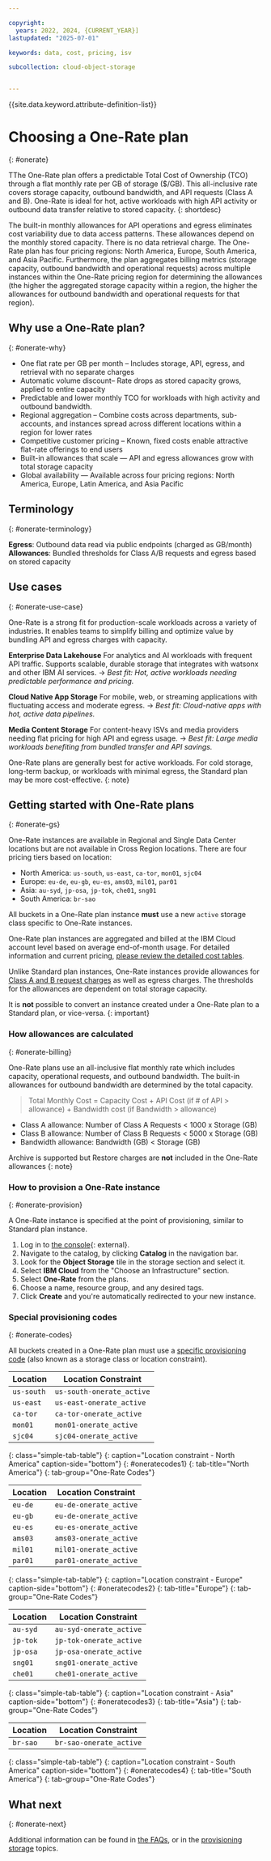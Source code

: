 ```yaml
---

copyright:
  years: 2022, 2024, {CURRENT_YEAR}]
lastupdated: "2025-07-01"

keywords: data, cost, pricing, isv

subcollection: cloud-object-storage


---
```


{{site.data.keyword.attribute-definition-list}}

#  Choosing a One-Rate plan
{: #onerate}

TThe One-Rate plan offers a predictable Total Cost of Ownership (TCO) through a flat monthly rate per GB of storage ($/GB). This all-inclusive rate covers storage capacity, outbound bandwidth, and API requests (Class A and B). One-Rate is ideal for hot, active workloads with high API activity or outbound data transfer relative to stored capacity.
{: shortdesc}

The built-in monthly allowances for API operations and egress eliminates cost variability due to data access patterns. These allowances depend on the monthly stored capacity. There is no data retrieval charge. The One-Rate plan has four pricing regions: North America, Europe, South America, and Asia Pacific. Furthermore, the plan aggregates billing metrics (storage capacity, outbound bandwidth and operational requests) across multiple instances within the One-Rate pricing region for determining the allowances (the higher the aggregated storage capacity within a region, the higher the allowances for outbound bandwidth and operational requests for that region).

## Why use a One-Rate plan?
{: #onerate-why}

- One flat rate per GB per month – Includes storage, API, egress, and retrieval with no separate charges
- Automatic volume discount– Rate drops as stored capacity grows, applied to entire capacity
- Predictable and lower monthly TCO for workloads with high activity and outbound bandwidth.
- Regional aggregation – Combine costs across departments, sub-accounts, and instances spread across different locations within a region for lower rates
- Competitive customer pricing – Known, fixed costs enable attractive flat-rate offerings to end users
- Built-in allowances that scale — API and egress allowances grow with total storage capacity
- Global availability — Available across four pricing regions: North America, Europe, Latin America, and Asia Pacific

## Terminology
{: #onerate-terminology}

**Egress**: Outbound data read via public endpoints (charged as GB/month)
**Allowances**: Bundled thresholds for Class A/B requests and egress based on stored capacity

## Use cases
{: #onerate-use-case}

One-Rate is a strong fit for production-scale workloads across a variety of industries. It enables teams to simplify billing and optimize value by bundling API and egress charges with capacity.

**Enterprise Data Lakehouse**
For analytics and AI workloads with frequent API traffic. Supports scalable, durable storage that integrates with watsonx and other IBM AI services.
→ *Best fit: Hot, active workloads needing predictable performance and pricing.*

**Cloud Native App Storage**
For mobile, web, or streaming applications with fluctuating access and moderate egress.
→ *Best fit: Cloud-native apps with hot, active data pipelines.*

**Media Content Storage**
For content-heavy ISVs and media providers needing flat pricing for high API and egress usage.
→ *Best fit: Large media workloads benefiting from bundled transfer and API savings.*

One-Rate plans are generally best for active workloads. For cold storage, long-term backup, or workloads with minimal egress, the Standard plan may be more cost-effective.
{: note}




## Getting started with One-Rate plans
{: #onerate-gs}

One-Rate instances are available in Regional and Single Data Center locations but are not available in Cross Region locations. There are four pricing tiers based on location:
- North America: `us-south`, `us-east`, `ca-tor`, `mon01`, `sjc04`
- Europe:  `eu-de`, `eu-gb`, `eu-es`, `ams03`, `mil01`, `par01`
- Asia: `au-syd`, `jp-osa`, `jp-tok`, `che01`, `sng01`
- South America: `br-sao`

All buckets in a One-Rate plan instance **must** use a new `active` storage class specific to One-Rate instances.

One-Rate plan instances are aggregated and billed at the IBM Cloud account level based on average end-of-month usage. For detailed information and current pricing, [please review the detailed cost tables](/objectstorage/create#pricing).

Unlike Standard plan instances, One-Rate instances provide allowances for [Class A and B request charges](/docs/cloud-object-storage?topic=cloud-object-storage-billing#billing-request-classes) as well as egress charges. The thresholds for the allowances are dependent on total storage capacity.

It is **not** possible to convert an instance created under a One-Rate plan to a Standard plan, or vice-versa.
{: important}

### How allowances are calculated
{: #onerate-billing}

One-Rate plans use an all-inclusive flat monthly rate which includes capacity, operational requests, and outbound bandwidth. The built-in allowances for outbound bandwidth are determined by the total capacity.

> Total Monthly Cost = Capacity Cost + API Cost (if # of API > allowance) + Bandwidth cost (if Bandwidth > allowance)

- Class A allowance: Number of Class A Requests < 1000 x Storage (GB)
- Class B allowance: Number of Class B Requests < 5000 x Storage (GB)
- Bandwidth allowance: Bandwidth (GB) < Storage (GB)

Archive is supported but Restore charges are **not** included in the One-Rate allowances
{: note}

### How to provision a One-Rate instance
{: #onerate-provision}

A One-Rate instance is specified at the point of provisioning, similar to Standard plan instance.

1. Log in to [the console](https://cloud.ibm.com/){: external}.
2. Navigate to the catalog, by clicking **Catalog** in the navigation bar.
3. Look for the **Object Storage** tile in the storage section and select it.
4. Select **IBM Cloud** from the "Choose an Infrastructure" section.
5. Select **One-Rate** from the plans.
6. Choose a name, resource group, and any desired tags.
7. Click **Create** and you're automatically redirected to your new instance.

### Special provisioning codes
{: #onerate-codes}

All buckets created in a One-Rate plan must use a [specific provisioning code](/docs/cloud-object-storage?topic=cloud-object-storage-classes) (also known as a storage class or location constraint).

| Location   | Location Constraint |
|------------|---------------------|
| `us-south` | `us-south-onerate_active`   |
| `us-east`  | `us-east-onerate_active`    |
| `ca-tor`   | `ca-tor-onerate_active`     |
| `mon01`    | `mon01-onerate_active`      |
| `sjc04`    | `sjc04-onerate_active`      |
{: class="simple-tab-table"}
{: caption="Location constraint - North America" caption-side="bottom"}
{: #oneratecodes1}
{: tab-title="North America"}
{: tab-group="One-Rate Codes"}

| Location | Location Constraint |
|----------|---------------------|
| `eu-de`  | `eu-de-onerate_active`      |
| `eu-gb`  | `eu-de-onerate_active`      |
| `eu-es`  | `eu-es-onerate_active`      |
| `ams03`  | `ams03-onerate_active`      |
| `mil01`  | `mil01-onerate_active`      |
| `par01`  | `par01-onerate_active`      |
{: class="simple-tab-table"}
{: caption="Location constraint - Europe" caption-side="bottom"}
{: #oneratecodes2}
{: tab-title="Europe"}
{: tab-group="One-Rate Codes"}

| Location | Location Constraint |
|----------|---------------------|
| `au-syd`  | `au-syd-onerate_active`      |
| `jp-tok`  | `jp-tok-onerate_active`      |
| `jp-osa`  | `jp-osa-onerate_active`      |
| `sng01`  | `sng01-onerate_active`      |
| `che01`  | `che01-onerate_active`      |
{: class="simple-tab-table"}
{: caption="Location constraint - Asia" caption-side="bottom"}
{: #oneratecodes3}
{: tab-title="Asia"}
{: tab-group="One-Rate Codes"}

| Location | Location Constraint |
|----------|---------------------|
| `br-sao`  | `br-sao-onerate_active`      |
{: class="simple-tab-table"}
{: caption="Location constraint - South America" caption-side="bottom"}
{: #oneratecodes4}
{: tab-title="South America"}
{: tab-group="One-Rate Codes"}



## What next
{: #onerate-next}

Additional information can be found in [the FAQs](/docs/cloud-object-storage?topic=cloud-object-storage-faq-onerate), or in the [provisioning storage](/docs/cloud-object-storage?topic=cloud-object-storage-provision) topics.
